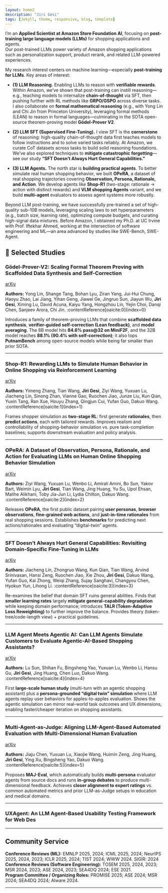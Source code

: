 ```yaml
---
layout: home2
description: "Jiri Gesi"
tags: [Jekyll, theme, responsive, blog, template]
---
```


I’m an **Applied Scientist at Amazon Store Foundation AI**, focusing on **post-training large language models (LLMs)** for shopping applications and agents.  
Our post-trained LLMs power variety of Amazon shopping applications such as personalization support, product rerank, and related LLM-powered experiences.

My research interest centers on machine learning—especially **post-training for LLMs**. Key areas of interest:

- **(1) LLM Reasoning.** Enabling LLMs to reason with **verifiable rewards**. Within Amazon, we’ve shown that post-training can instill reasoning—e.g., teaching models to internalize **chain-of-thought** via SFT, then pushing further with RL methods like **GRPO/GSPO** across diverse tasks. I also collaborate on **formal mathematical reasoning** (e.g., with Yong Lin and Chi Jin from Princeton University), leveraging formal methods (LEAN) to reason in formal languages—culminating in the SOTA open-source theorem-proving model **Gödel-Prover V2**.

- **(2) LLM SFT (Supervised Fine-Tuning).** I view SFT is the **cornerstone** of reasoning: high-quality chain-of-thought data first teaches models to follow instructions and to solve varied tasks reliably. At Amazon, we curate CoT datasets across tasks to build solid reasoning foundations. We’ve also explored techniques to **mitigate catastrophic forgetting**—see our study **“SFT Doesn’t Always Hurt General Capabilities.”**

- **(3) LLM Agents.** The north star is **building practical agents**. To better simulate real human shopping behavior, we built **OPeRA**, a dataset of real shopping trajectories covering **Observation, Persona, Rationale, and Action**. We develop agents like **Shop-R1** (two-stage: rationale → action with distinct rewards) and **VLM shopping Agents** variant, and we build **multi-agent** evaluators to assess agent systems more robustly.

Beyond LLM post-training, we have successfully pre-trained a set of high-quality sub-10B models, leveraging scaling laws to set hyperparameters (e.g., batch size, learning rate), optimizing compute budgets, and curating high-signal data mixtures. Before Amazon, I obtained my Ph.D. at UC Irvine with Prof. Iftekhar Ahmed, working at the intersection of software engineering and ML—an area advanced by studies like SWE-Bench, SWE-Agent.


## 📑 Selected Studies

### Gödel-Prover-V2: Scaling Formal Theorem Proving with Scaffolded Data Synthesis and Self-Correction
[arXiv](https://arxiv.org/abs/2508.03613)

**Authors:** Yong Lin, Shange Tang, Bohan Lyu, Ziran Yang, Jui-Hui Chung, Haoyu Zhao, Lai Jiang, Yihan Geng, Jiawei Ge, Jingruo Sun, Jiayun Wu, **Jiri Gesi**, Ximing Lu, David Acuna, Kaiyu Yang, Hongzhou Lin, Yejin Choi, Danqi Chen, Sanjeev Arora, Chi Jin. :contentReference[oaicite:0]{index=0}

Introduces a family of theorem-proving LLMs that combine **scaffolded data synthesis**, **verifier-guided self-correction (Lean feedback)**, and **model averaging**. The 8B model hits **84.6% pass@32 on MiniF2F**, and the 32B model reaches **88.1% (90.4% with self-correction)**; it also tops **PutnamBench** among open-source models while being far smaller than prior SOTA.

---

### Shop-R1: Rewarding LLMs to Simulate Human Behavior in Online Shopping via Reinforcement Learning
[arXiv](https://arxiv.org/abs/2507.17842)

**Authors:** Yimeng Zhang, Tian Wang, **Jiri Gesi**, Ziyi Wang, Yuxuan Lu, Jiacheng Lin, Sinong Zhan, Vianne Gao, Ruochen Jiao, Junze Liu, Kun Qian, Yuxin Tang, Ran Xue, Houyu Zhang, Qingjun Cui, Yufan Guo, Dakuo Wang. :contentReference[oaicite:1]{index=1}

Frames shopper simulation as **two-stage RL**: first generate **rationales**, then **predict actions**, each with tailored rewards. Improves realism and controllability of shopping-behavior simulation vs. pure task-completion baselines; supports downstream evaluation and policy analysis.

---

### OPeRA: A Dataset of Observation, Persona, Rationale, and Action for Evaluating LLMs on Human Online Shopping Behavior Simulation
[arXiv](https://arxiv.org/abs/2506.05606)

**Authors:** Ziyi Wang, Yuxuan Lu, Wenbo Li, Amirali Amini, Bo Sun, Yakov Bart, Weimin Lyu, **Jiri Gesi**, Tian Wang, Jing Huang, Yu Su, Upol Ehsan, Malihe Alikhani, Toby Jia-Jun Li, Lydia Chilton, Dakuo Wang. :contentReference[oaicite:2]{index=2}

Releases **OPeRA**, the first public dataset pairing **user personas**, **browser observations**, **fine-grained web actions**, and **just-in-time rationales** from real shopping sessions. Establishes **benchmarks** for predicting next actions/rationales and evaluating “digital-twin” agents.

---

### SFT Doesn’t Always Hurt General Capabilities: Revisiting Domain-Specific Fine-Tuning in LLMs
[arXiv](https://arxiv.org/abs/2509.20758)

**Authors:** Jiacheng Lin, Zhongruo Wang, Kun Qian, Tian Wang, Arvind Srinivasan, Hansi Zeng, Ruochen Jiao, Xie Zhou, **Jiri Gesi**, Dakuo Wang, Yufan Guo, Kai Zhong, Weiqi Zhang, Sujay Sanghavi, Changyou Chen, Hyokun Yun, Lihong Li. :contentReference[oaicite:3]{index=3}

Re-examines the belief that domain SFT ruins general abilities. Finds that **smaller learning rates** largely **mitigate general-capability degradation** while keeping domain performance; introduces **TALR (Token-Adaptive Loss Reweighting)** to further improve the balance. Provides theory (token-tree/code-length view) + practical guidelines.

---

### LLM Agent Meets Agentic AI: Can LLM Agents Simulate Customers to Evaluate Agentic-AI-Based Shopping Assistants?
[arXiv](https://arxiv.org/abs/2509.21501)

**Authors:** Lu Sun, Shihan Fu, Bingsheng Yao, Yuxuan Lu, Wenbo Li, Hansu Gu, **Jiri Gesi**, Jing Huang, Chen Luo, Dakuo Wang. :contentReference[oaicite:4]{index=4}

First **large-scale human study** (multi-turn with an agentic shopping assistant) plus a **persona-grounded “digital twin” simulation** where LLM agents replay user behaviors for apples-to-apples evaluation. Shows the agentic simulation can mirror real-world task outcomes and UX dimensions, enabling faster/cheaper iteration on shopping assistants.

---

### Multi-Agent-as-Judge: Aligning LLM-Agent-Based Automated Evaluation with Multi-Dimensional Human Evaluation
[arXiv](https://arxiv.org/abs/2507.21028)

**Authors:** Jiaju Chen, Yuxuan Lu, Xiaojie Wang, Huimin Zeng, Jing Huang, **Jiri Gesi**, Ying Xu, Bingsheng Yao, Dakuo Wang. :contentReference[oaicite:5]{index=5}

Proposes **MAJ-Eval**, which automatically builds **multi-persona** evaluator agents from source docs and runs **in-group debates** to produce multi-dimensional feedback. Achieves **closer alignment to expert ratings** vs. common automated metrics and prior LLM-as-Judge setups in education and medical domains.

---

### UXAgent: An LLM Agent-Based Usability Testing Framework for Web Des



---

## Community Service  

**Conference Reviews (ML):** EMNLP 2025, 2024; ICML 2025, 2024; NeurIPS 2025, 2024, 2023; ICLR 2025, 2024; TIST 2024; WWW 2024. SIGIR: 2024 
**Conference Reviews (Software Engineering):** TOSEM 2025, 2024, 2023; MSR 2024, 2023; ASE 2024, 2023; SEA4DQ 2024; ESE 2021.  
**Program Committee / Organizing Roles:** PROMISE 2025; ASE 2024; MSR 2024; SEA4DQ 2024; AIware 2024.
 

---

